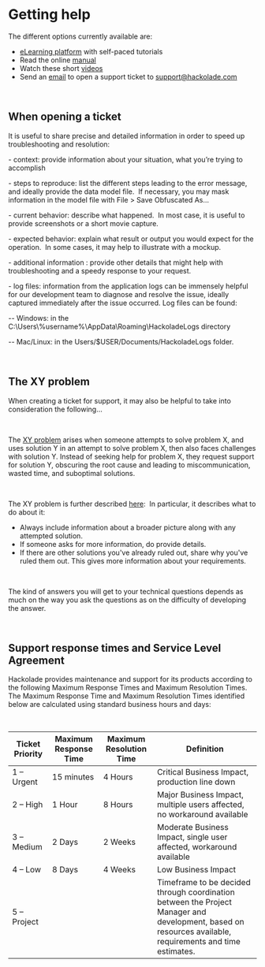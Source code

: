 # Getting help

The different options currently available are:

* [eLearning platform](<https://community.hackolade.com/slides/all>) with self-paced tutorials
* Read the online [manual](<http://hackolade.com/help> "target=\"\_blank\"")&nbsp;
* Watch these short [videos](<http://hackolade.com/videos.html> "target=\"\_blank\"")&nbsp;
* Send an [email](<mailto:support@hackolade.com>) to open a support ticket to [support@hackolade.com](<mailto:support@hackolade.com?subject=Hackolade%20Studio%20question>)

&nbsp;

## When opening a ticket

It is useful to share precise and detailed information in order to speed up troubleshooting and resolution:

\- context: provide information about your situation, what you’re trying to accomplish

\- steps to reproduce: list the different steps leading to the error message, and ideally provide the data model file.  If necessary, you may mask information in the model file with File \> Save Obfuscated As…

\- current behavior: describe what happened.  In most case, it is useful to provide screenshots or a short movie capture.&nbsp;

\- expected behavior: explain what result or output you would expect for the operation.  In some cases, it may help to illustrate with a mockup.

\- additional information : provide other details that might help with troubleshooting and a speedy response to your request.

\- log files: information from the application logs can be immensely helpful for our development team to diagnose and resolve the issue, ideally captured immediately after the issue occurred. Log files can be found:

\-- Windows: in the C:\\Users\\%username%\\AppData\\Roaming\\HackoladeLogs directory

\-- Mac/Linux: in the Users/$USER/Documents/HackoladeLogs folder.

&nbsp;

## The XY problem

When creating a ticket for support, it may also be helpful to take into consideration the following...

&nbsp;

The [XY problem](<https://en.wikipedia.org/wiki/XY\_problem> "target=\"\_blank\"") arises when someone attempts to solve problem X, and uses solution Y in an attempt to solve problem X, then also faces challenges with solution Y. Instead of seeking help for problem X, they request support for solution Y, obscuring the root cause and leading to miscommunication, wasted time, and suboptimal solutions.

&nbsp;

The XY problem is further described [here](<https://xyproblem.info/> "target=\"\_blank\""):&nbsp; In particular, it describes what to do about it:

* Always include information about a broader picture along with any attempted solution.
* If someone asks for more information, do provide details.
* If there are other solutions you've already ruled out, share why you've ruled them out. This gives more information about your requirements.

&nbsp;

The kind of answers you will get to your technical questions depends as much on the way you ask the questions as on the difficulty of developing the answer.

&nbsp;

## Support response times and Service Level Agreement&nbsp;

Hackolade provides maintenance and support for its products according to the following Maximum Response Times and Maximum Resolution Times.&nbsp; The Maximum Response Time and Maximum Resolution Times identified below are calculated using standard business hours and days:

&nbsp;

| **Ticket Priority** | **Maximum Response Time** | **Maximum Resolution Time** | **Definition** |
| --- | --- | --- | --- |
| &#49; – Urgent | &#49;5 minutes | &#52; Hours | Critical Business Impact, production line down |
| &#50; – High | &#49; Hour | &#56; Hours | Major Business Impact, multiple users affected, no workaround available |
| &#51; – Medium | &#50; Days | &#50; Weeks | Moderate Business Impact, single user affected, workaround available |
| &#52; – Low | &#56; Days | &#52; Weeks | Low Business Impact |
| &#53; – Project |  |  | Timeframe to be decided through coordination between the Project Manager and development, based on resources available, requirements and time estimates. |


&nbsp;

## 
